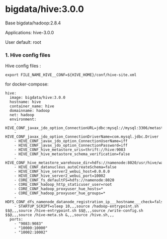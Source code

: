 bigdata/hive:3.0.0
====

Base bigdata/hadoop:2.8.4

Applications: hive-3.0.0

User default: root

### 1. Hive config files

Hive config files :

    export FILE_NAME_HIVE__CONF=${HIVE_HOME}/conf/hive-site.xml

for docker-compose:

    hive:
      image: bigdata/hive:3.0.0
      hostname: hive
      container_name: hive
      domainname: hadoop
      net: hadoop
      environment:
        - HIVE_CONF_javax_jdo_option_ConnectionURL=jdbc:mysql://mysql:3306/metastore_db
        - HIVE_CONF_javax_jdo_option_ConnectionDriverName=com.mysql.jdbc.Driver
        - HIVE_CONF_javax_jdo_option_ConnectionUserName=iff
        - HIVE_CONF_javax_jdo_option_ConnectionPassword=iff
        - HIVE_CONF_hive_metastore_uris=thrift://hive:9083
        - HIVE_CONF_hive_metastore_schema_verification=false
        - HIVE_CONF_hive_metastore_warehouse_dir=hdfs://namenode:8020/usr/hive/warehouse
        - HIVE_CONF_datanucleus_autoCreateSchema=false
        - HIVE_CONF_hive_server2_webui_host=0.0.0.0
        - HIVE_CONF_hive_server2_webui_port=10002
        - CORE_CONF_fs_defaultFS=hdfs://namenode:8020
        - CORE_CONF_hadoop_http_staticuser_user=root
        - CORE_CONF_hadoop_proxyuser_hue_hosts=*
        - CORE_CONF_hadoop_proxyuser_hue_groups=*
        - HDFS_CONF_dfs_namenode_datanode_registration_ip___hostname___check=false
        - STARTUP_SCRIPT=sleep 10,,,source /hadoop-entrypoint.sh $$@,,,source /hive-entrypoint.sh $$@,,,source /write-config.sh $$@,,,source /hive-meta.sh &,,,source /hive.sh,,,
      ports:
        - "9083:9083"
        - "10000:10000"
        - "10002:10002"





    











